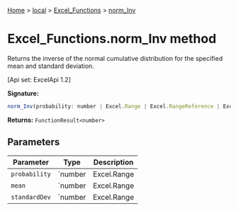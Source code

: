 [Home](./index) &gt; [local](local.md) &gt; [Excel\_Functions](local.excel_functions.md) &gt; [norm\_Inv](local.excel_functions.norm_inv.md)

# Excel\_Functions.norm\_Inv method

Returns the inverse of the normal cumulative distribution for the specified mean and standard deviation. 

 \[Api set: ExcelApi 1.2\]

**Signature:**
```javascript
norm_Inv(probability: number | Excel.Range | Excel.RangeReference | Excel.FunctionResult<any>, mean: number | Excel.Range | Excel.RangeReference | Excel.FunctionResult<any>, standardDev: number | Excel.Range | Excel.RangeReference | Excel.FunctionResult<any>): FunctionResult<number>;
```
**Returns:** `FunctionResult<number>`

## Parameters

|  Parameter | Type | Description |
|  --- | --- | --- |
|  `probability` | `number | Excel.Range | Excel.RangeReference | Excel.FunctionResult<any>` |  |
|  `mean` | `number | Excel.Range | Excel.RangeReference | Excel.FunctionResult<any>` |  |
|  `standardDev` | `number | Excel.Range | Excel.RangeReference | Excel.FunctionResult<any>` |  |

